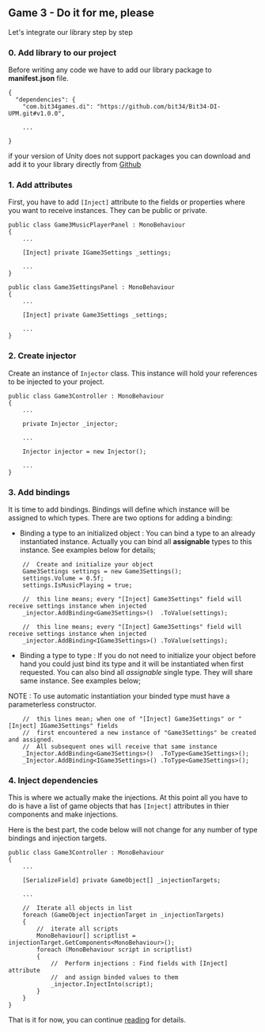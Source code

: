 ## Game 3 - Do it for me, please

Let's integrate our library step by step

### 0. Add library to our project
Before writing any code we have to add our library package to **manifest.json** file.

```
{
  "dependencies": {
    "com.bit34games.di": "https://github.com/bit34/Bit34-DI-UPM.git#v1.0.0",

    ...

}
```

if your version of Unity does not support packages you can download and add it to your library directly from [Github](https://github.com/bit34/Bit34-DI)

### 1. Add attributes
First, you have to add `[Inject]` attribute to the fields or properties where you want to receive instances. They can be public or private.

```
public class Game3MusicPlayerPanel : MonoBehaviour
{
    ...

    [Inject] private IGame3Settings _settings;

    ...
}
```

```
public class Game3SettingsPanel : MonoBehaviour
{
    ...

    [Inject] private Game3Settings _settings;

    ...
}
```

### 2. Create injector
Create an instance of `Injector` class. This instance will hold your references to be injected to your project.

```
public class Game3Controller : MonoBehaviour
{
    ...

	private Injector _injector;

    ...

    Injector injector = new Injector();

    ...
}
```

### 3. Add bindings
It is time to add bindings. Bindings will define which instance will be assigned to which types. There are two options for adding a binding:

- Binding a type to an initialized object : You can bind a type to an already instantiated instance. Actually you can bind all **assignable** types to this instance. See examples below for details;

```
    //  Create and initialize your object
    Game3Settings settings = new Game3Settings();
    settings.Volume = 0.5f;
    settings.IsMusicPlaying = true;

    //  this line means; every "[Inject] Game3Settings" field will receive settings instance when injected
    _injector.AddBinding<Game3Settings>()  .ToValue(settings);

    //  this line means; every "[Inject] Game3Settings" field will receive settings instance when injected
    _injector.AddBinding<IGame3Settings>() .ToValue(settings);
```

- Binding a type to type : If you do not need to initialize your object before hand you could just bind its type and it will be instantiated when first requested. You can also bind all *assignable* single type. They will share same instance. See examples below;

NOTE : To use automatic instantiation your binded type must have a parameterless constructor.

```
    //  this lines mean; when one of "[Inject] Game3Settings" or "[Inject] IGame3Settings" fields 
    //  first encountered a new instance of "Game3Settings" be created and assigned. 
    //  All subsequent ones will receive that same instance  
    _Injector.AddBinding<Game3Settings>()  .ToType<Game3Settings>();
    _Injector.AddBinding<IGame3Settings>() .ToType<Game3Settings>();
```

### 4. Inject dependencies

This is where we actually make the injections. At this point all you have to do is have a list of game objects that has `[Inject]` attributes in thier components and make injections.

Here is the best part, the code below will not change for any number of type bindings and injection targets.


```
public class Game3Controller : MonoBehaviour
{
    ...
    
	[SerializeField] private GameObject[] _injectionTargets;

    ...

    //  Iterate all objects in list
    foreach (GameObject injectionTarget in _injectionTargets)
    {
        //  iterate all scripts
        MonoBehaviour[] scriptlist = injectionTarget.GetComponents<MonoBehaviour>();
        foreach (MonoBehaviour script in scriptlist)
        {
            //  Perform injections : Find fields with [Inject] attribute 
            //  and assign binded values to them
            _injector.InjectInto(script);
        }
    }
}
```

That is it for now, you can continue [reading](../ReadMe.After.md) for details.